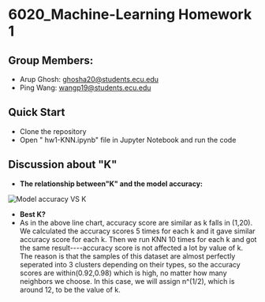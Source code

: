# 6020_Machine-Learning Homework 1
## Group Members:
- Arup Ghosh: ghosha20@students.ecu.edu
- Ping Wang: wangp19@students.ecu.edu
## Quick Start
- Clone the repository
- Open " hw1-KNN.ipynb" file in Jupyter Notebook and run the code
## Discussion about "K"
- **The relationship between"K" and the model accuracy:**

![Model accuracy VS K](images/line-chart.png) 

- **Best K?**
- As in the above line chart, accuracy score are similar as k falls in (1,20). We calculated the accuracy scores 5 times for each k and it gave similar accuracy score for each k. Then we run KNN 10 times for each k and got the same result----accuracy score is not affected a lot by value of k. The reason is that the samples of this dataset are almost perfectly seperated into 3 clusters depending on their types, so the accuracy scores are within(0.92,0.98) which is high, no matter how many neighbors we choose. In this case, we will assign n^(1/2), which is around 12, to be the value of k.
